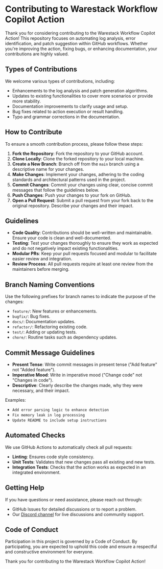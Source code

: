 # Contributing to Warestack Workflow Copilot Action

Thank you for considering contributing to the Warestack Workflow Copilot Action! This repository focuses on automating
log analysis, error identification, and patch suggestion within GitHub workflows. Whether you're improving the action,
fixing bugs, or enhancing documentation, your contributions are highly valued.

## Types of Contributions
We welcome various types of contributions, including:

- Enhancements to the log analysis and patch generation algorithms.
- Updates to existing functionalities to cover more scenarios or provide more stability.
- Documentation improvements to clarify usage and setup.
- Bug fixes related to action execution or result handling.
- Typo and grammar corrections in the documentation.

## How to Contribute
To ensure a smooth contribution process, please follow these steps:

1. **Fork the Repository**: Fork the repository to your GitHub account.
2. **Clone Locally**: Clone the forked repository to your local machine.
3. **Create a New Branch**: Branch off from the `main` branch using a descriptive name for your changes.
4. **Make Changes**: Implement your changes, adhering to the coding standards and architectural patterns used in the
   project.
5. **Commit Changes**: Commit your changes using clear, concise commit messages that follow the guidelines below.
6. **Push Changes**: Push your changes to your fork on GitHub.
7. **Open a Pull Request**: Submit a pull request from your fork back to the original repository. Describe your changes
   and their impact.

## Guidelines

- **Code Quality**: Contributions should be well-written and maintainable. Ensure your code is clean and
  well-documented.
- **Testing**: Test your changes thoroughly to ensure they work as expected and do not negatively impact existing
  functionalities.
- **Modular PRs**: Keep your pull requests focused and modular to facilitate easier review and integration.
- **Review Process**: All pull requests require at least one review from the maintainers before merging.

## Branch Naming Conventions

Use the following prefixes for branch names to indicate the purpose of the changes:

- `feature/`: New features or enhancements.
- `bugfix/`: Bug fixes.
- `docs/`: Documentation updates.
- `refactor/`: Refactoring existing code.
- `test/`: Adding or updating tests.
- `chore/`: Routine tasks such as dependency updates.

## Commit Message Guidelines

- **Present Tense**: Write commit messages in present tense ("Add feature" not "Added feature").
- **Imperative Mood**: Write in imperative mood ("Change code" not "Changes in code").
- **Descriptive**: Clearly describe the changes made, why they were necessary, and their impact.

Examples:

- `Add error parsing logic to enhance detection`
- `Fix memory leak in log processing`
- `Update README to include setup instructions`

## Automated Checks

We use GitHub Actions to automatically check all pull requests:

- **Linting**: Ensures code style consistency.
- **Unit Tests**: Validates that new changes pass all existing and new tests.
- **Integration Tests**: Checks that the action works as expected in an integrated environment.

## Getting Help

If you have questions or need assistance, please reach out through:

- GitHub Issues for detailed discussions or to report a problem.
- Our [Discord channel](https://discord.gg/pqg5sxhx6Y) for live discussions and community support.

## Code of Conduct

Participation in this project is governed by a Code of Conduct. By participating, you are expected to uphold this code
and ensure a respectful and constructive environment for everyone.

Thank you for contributing to the Warestack Workflow Copilot Action!
